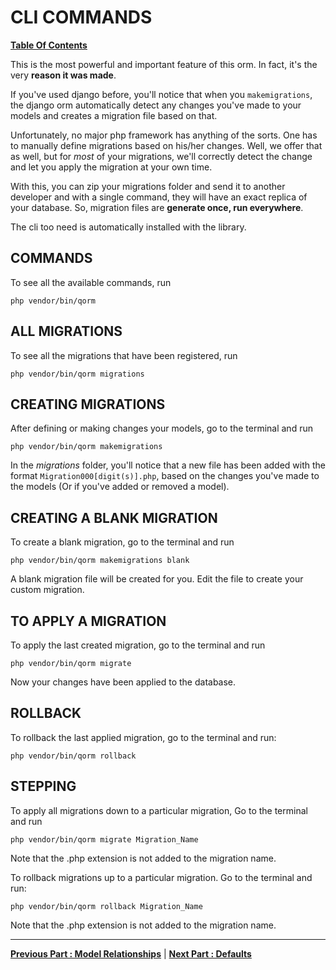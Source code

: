 # CLI COMMANDS  
**[ Table Of Contents](toc.md)**

This is the most powerful and important feature of this orm. In fact, it's the very **reason it was made**.

If you've used django before, you'll notice that when you `makemigrations`, the django orm automatically detect any changes you've made to your models and creates a migration file based on that.

Unfortunately, no major php framework has anything of the sorts. One has to manually define migrations based on his/her changes. Well, we offer that as well, but for *most* of your migrations, we'll correctly detect the change and let you apply the migration at your own time.

With this, you can zip your migrations folder and send it to another developer and with a single command, they will have an exact replica of your database. So, migration files are **generate once, run everywhere**.

The cli too need is automatically installed with the library.

## COMMANDS
To see all the available commands, run  

`php vendor/bin/qorm`

## ALL MIGRATIONS
To see all the migrations that have been registered, run  

`php vendor/bin/qorm migrations`

## CREATING MIGRATIONS
After defining or making changes your models, go to the terminal and run  

`php vendor/bin/qorm makemigrations`  

In the *migrations* folder, you'll notice that a new file has been added with the format `Migration000[digit(s)].php`, based on the changes you've made to the models (Or if you've added or removed a model).

## CREATING A BLANK MIGRATION
To create a blank migration, go to the terminal and run

`php vendor/bin/qorm makemigrations blank`

A blank migration file will be created for you. Edit the file to create your custom migration.

## TO APPLY A MIGRATION
To apply the last created migration, go to the terminal and run

`php vendor/bin/qorm migrate`

Now your changes have been applied to the database.

## ROLLBACK
To rollback the last applied migration, go to the terminal and run:

`php vendor/bin/qorm rollback`

## STEPPING

To apply all migrations down to a particular migration, Go to the terminal and run

`php vendor/bin/qorm migrate Migration_Name`

Note that the .php extension is not added to the migration name.


To rollback migrations up to a particular migration. Go to the terminal and run:

`php vendor/bin/qorm rollback Migration_Name`

Note that the .php extension is not added to the migration name.

----
**[Previous Part : Model Relationships](relationships.md)** | **[Next Part : Defaults](defaults.md)**
